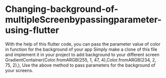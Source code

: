 # Changing-background-of-multipleScreenbypassingparameter-using-flutter 
With the help of this flutter code, you can  pass the parameter value of color in function for the background of your app 
Simply make a clone of this file and implement it in your project to add background to your different screen
GradientContainer(Color.fromARGB(255, 1, 47, 4),Color.fromARGB(234, 2, 75, 2),),
Use the above method to pass parameters for the background of your screens. 
